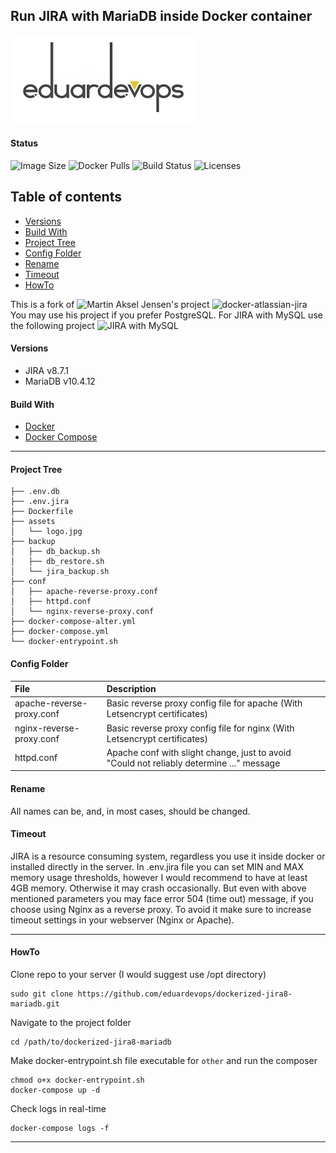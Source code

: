 ## Run JIRA with MariaDB inside Docker container

![Logo](./assets/logo.jpg)

#### Status
<img alt="Image Size" src="https://img.shields.io/docker/image-size/eduardevops/jira8-mariadb" style="max-width:100%;"> <img alt="Docker Pulls" src="https://img.shields.io/docker/pulls/eduardevops/jira8-mariadb" style="max-width:100%;"> <img alt="Build Status" src="https://img.shields.io/docker/cloud/build/eduardevops/jira8-mariadb" style="max-width:100%;"> <img alt="Licenses" src="https://img.shields.io/badge/License-GPLv3-blue.svg" style="max-width:100%;">

## Table of contents
* [Versions](#Versions)
* [Build With](#Build-With)
* [Project Tree](#Project-Tree)
* [Config Folder](#Config-Folder)
* [Rename](#Rename)
* [Timeout](#Timeout)
* [HowTo](#HowTo)

This is a fork of ![Martin Aksel Jensen's](https://github.com/cptactionhank) project ![docker-atlassian-jira](https://github.com/cptactionhank/docker-atlassian-jira)  <br>
You may use his project if you prefer PostgreSQL.
For JIRA with MySQL use the following project ![JIRA with MySQL](https://github.com/eduardevops/dockerized-jira8-mysql)

#### Versions
*	JIRA v8.7.1
*	MariaDB v10.4.12

#### Build With
*	[Docker](https://www.docker.com/)
*	[Docker Compose](https://docs.docker.com/compose/install/)
------

#### Project Tree

```less
├── .env.db
├── .env.jira
├── Dockerfile
├── assets
│   └── logo.jpg
├── backup
│   ├── db_backup.sh
│   ├── db_restore.sh
│   └── jira_backup.sh
├── conf
│   ├── apache-reverse-proxy.conf
│   ├── httpd.conf
│   └── nginx-reverse-proxy.conf
├── docker-compose-alter.yml
├── docker-compose.yml
└── docker-entrypoint.sh
```

#### Config Folder
| File                        | Description                                                                                   |
| :-------------------------- |:--------------------------------------------------------------------------------------------- |
| apache-reverse-proxy.conf   | Basic reverse proxy config file for apache (With Letsencrypt certificates)                    |
| nginx-reverse-proxy.conf    | Basic reverse proxy config file for nginx  (With Letsencrypt certificates)                    |
| httpd.conf                  | Apache conf with slight change, just to avoid "Could not reliably determine ..." message      |

#### Rename
All names can be, and, in most cases, should be changed.

#### Timeout
JIRA is a resource consuming system, regardless you use it inside docker or installed directly in the server.
In .env.jira file you can set MIN and MAX memory usage thresholds, however I would recommend to have at least 4GB memory.
Otherwise it may crash occasionally.
But even with above mentioned parameters you may face error 504 (time out) message, if you choose using Nginx as a reverse proxy.
To avoid it make sure to increase timeout settings in your webserver (Nginx or Apache).

-----

#### HowTo
Clone repo to your server (I would suggest use /opt directory)
```less
sudo git clone https://github.com/eduardevops/dockerized-jira8-mariadb.git
```

Navigate to the project folder
```less
cd /path/to/dockerized-jira8-mariadb
```

Make docker-entrypoint.sh file executable for ```other``` and run the composer
```less
chmod o+x docker-entrypoint.sh
docker-compose up -d
```

Check logs in real-time
```less
docker-compose logs -f
```
----
